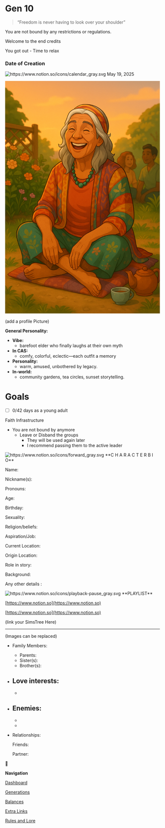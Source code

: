 # Gen 10

> “Freedom is never having to look over your shoulder”
> 

You are not bound by any restrictions or regulations. 

Welcome to the end credits

You got out - Time to relax

### Date of Creation

<aside>
<img src="https://www.notion.so/icons/calendar_gray.svg" alt="https://www.notion.so/icons/calendar_gray.svg" width="40px" /> May 19, 2025

</aside>

![Gen 10 Profile.png](Gen_10_Profile.png)

(add a profile Picture)

**General Personality:**

- **Vibe:**
    - barefoot elder who finally laughs at their own myth
- **In CAS:**
    - comfy, colorful, eclectic—each outfit a memory
- **Personality:**
    - warm, amused, unbothered by legacy.
- **In-world:**
    - community gardens, tea circles, sunset storytelling.

# Goals

- [ ]  0/42 days as a young adult

Faith Infrastructure

- You are not bound by anymore
    - Leave or Disband the groups
        - They will be used again later
        - I recommend passing them to the active leader

<aside>
<img src="https://www.notion.so/icons/forward_gray.svg" alt="https://www.notion.so/icons/forward_gray.svg" width="40px" /> **C H A R A C T E R   B I O**

Name:

Nickname(s): 

Pronouns:

Age:

Birthday:

Sexuality:

Religion/beliefs:

Aspiration/Job: 

Current Location: 

Origin Location:

Role in story:

Background: 

Any other details :

</aside>

<aside>
<img src="https://www.notion.so/icons/playback-pause_gray.svg" alt="https://www.notion.so/icons/playback-pause_gray.svg" width="40px" /> **PLAYLIST**

</aside>

[https://www.notion.so](https://www.notion.so)

[https://www.notion.so](https://www.notion.so)

(link your SimsTree Here)

---

[](https://www.notion.so)

(Images can be replaced)

- Family Members:
    - Parents:
    - Sister(s):
    - Brother(s):
- Love interests:
    - 
    - 
- Enemies:
    - 
    - 
    - 
- Relationships:
    
    Friends:
    
    Partner:
    

<aside>
🔱

 **Navigation**

[Dashboard](https://www.notion.so/Gen-1-The-Believer-28deed3eb831804c8e46d7b9bf9765e3?pvs=21)

[Generations](Generations%2028deed3eb8318072b52ecab4abfdfe75.md)

[Balances](https://www.notion.so/Balances-28deed3eb83180499a96f5efdb2c127e?pvs=21)

[Extra Links](https://www.notion.so/Extra-Links-28deed3eb831804ebeb3cf77a7f9699a?pvs=21)

[Rules and Lore](https://www.notion.so/Rules-Lore-28deed3eb83180b1965afd46279ad482?pvs=21)

</aside>